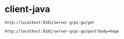 # client-java

```shell
http://localhost:9101/server-grpc-go/get
```

```shell
http://localhost:9101/server-grpc-go/post?body=hoge
```

